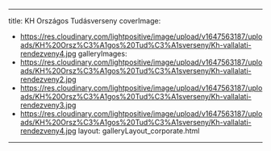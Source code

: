 
---
title: KH Országos Tudásverseny
coverImage:
  - https://res.cloudinary.com/lightpositive/image/upload/v1647563187/uploads/KH%20Orsz%C3%A1gos%20Tud%C3%A1sverseny/Kh-vallalati-rendezveny4.jpg
galleryImages:
   - https://res.cloudinary.com/lightpositive/image/upload/v1647563187/uploads/KH%20Orsz%C3%A1gos%20Tud%C3%A1sverseny/Kh-vallalati-rendezveny2.jpg
   - https://res.cloudinary.com/lightpositive/image/upload/v1647563187/uploads/KH%20Orsz%C3%A1gos%20Tud%C3%A1sverseny/Kh-vallalati-rendezveny3.jpg
   - https://res.cloudinary.com/lightpositive/image/upload/v1647563187/uploads/KH%20Orsz%C3%A1gos%20Tud%C3%A1sverseny/Kh-vallalati-rendezveny4.jpg
layout: galleryLayout_corporate.html
---

